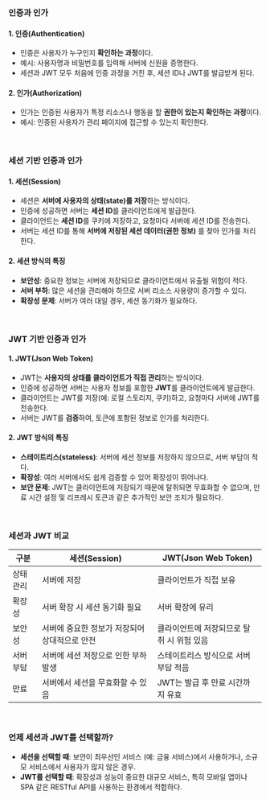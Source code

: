 ### 인증과 인가 

#### 1. 인증(Authentication)
- 인증은 사용자가 누구인지 **확인하는 과정**이다.
- 예시: 사용자명과 비밀번호를 입력해 서버에 신원을 증명한다.
- 세션과 JWT 모두 처음에 인증 과정을 거친 후, 세션 ID나 JWT를 발급받게 된다.

#### 2. 인가(Authorization)
- 인가는 인증된 사용자가 특정 리소스나 행동을 할 **권한이 있는지 확인하는 과정**이다.
- 예시: 인증된 사용자가 관리 페이지에 접근할 수 있는지 확인한다.

<br/>

### 세션 기반 인증과 인가

#### 1. 세션(Session)
- 세션은 **서버에 사용자의 상태(state)를 저장**하는 방식이다.
- 인증에 성공하면 서버는 **세션 ID**를 클라이언트에게 발급한다.
- 클라이언트는 **세션 ID**를 쿠키에 저장하고, 요청마다 서버에 세션 ID를 전송한다.
- 서버는 세션 ID를 통해 **서버에 저장된 세션 데이터(권한 정보)** 를 찾아 인가를 처리한다.

#### 2. 세션 방식의 특징
- **보안성**: 중요한 정보는 서버에 저장되므로 클라이언트에서 유출될 위험이 적다.
- **서버 부하**: 많은 세션을 관리해야 하므로 서버 리소스 사용량이 증가할 수 있다.
- **확장성 문제**: 서버가 여러 대일 경우, 세션 동기화가 필요하다.

<br/>

### JWT 기반 인증과 인가

#### 1. JWT(Json Web Token)
- JWT는 **사용자의 상태를 클라이언트가 직접 관리**하는 방식이다.
- 인증에 성공하면 서버는 사용자 정보를 포함한 **JWT**를 클라이언트에게 발급한다.
- 클라이언트는 JWT를 저장(예: 로컬 스토리지, 쿠키)하고, 요청마다 서버에 JWT를 전송한다.
- 서버는 JWT를 **검증**하여, 토큰에 포함된 정보로 인가를 처리한다.

#### 2. JWT 방식의 특징
- **스테이트리스(stateless)**: 서버에 세션 정보를 저장하지 않으므로, 서버 부담이 적다.
- **확장성**: 여러 서버에서도 쉽게 검증할 수 있어 확장성이 뛰어나다.
- **보안 문제**: JWT는 클라이언트에 저장되기 때문에 탈취되면 무효화할 수 없으며, 만료 시간 설정 및 리프레시 토큰과 같은 추가적인 보안 조치가 필요하다.

<br/>

### 세션과 JWT 비교 

| 구분      | 세션(Session)                              | JWT(Json Web Token)                        |
| --------- | ------------------------------------------ | ------------------------------------------ |
| 상태 관리 | 서버에 저장                                | 클라이언트가 직접 보유                     |
| 확장성    | 서버 확장 시 세션 동기화 필요               | 서버 확장에 유리                          |
| 보안성    | 서버에 중요한 정보가 저장되어 상대적으로 안전 | 클라이언트에 저장되므로 탈취 시 위험 있음  |
| 서버 부담 | 서버에 세션 저장으로 인한 부하 발생        | 스테이트리스 방식으로 서버 부담 적음       |
| 만료      | 서버에서 세션을 무효화할 수 있음           | JWT는 발급 후 만료 시간까지 유효           |

<br/>

### 언제 세션과 JWT를 선택할까?

- **세션을 선택할 때**: 보안이 최우선인 서비스 (예: 금융 서비스)에서 사용하거나, 소규모 서비스에서 사용자가 많지 않은 경우.
- **JWT를 선택할 때**: 확장성과 성능이 중요한 대규모 서비스, 특히 모바일 앱이나 SPA 같은 RESTful API를 사용하는 환경에서 적합하다.
